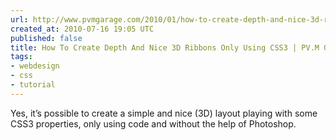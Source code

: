 ```yaml
---
url: http://www.pvmgarage.com/2010/01/how-to-create-depth-and-nice-3d-ribbons-only-using-css3/
created_at: 2010-07-16 19:05 UTC
published: false
title: How To Create Depth And Nice 3D Ribbons Only Using CSS3 | PV.M Garage
tags:
- webdesign
- css
- tutorial
---
```


Yes, it’s possible to create a simple and nice (3D) layout playing with some CSS3 properties, only using code and without the help of Photoshop.
